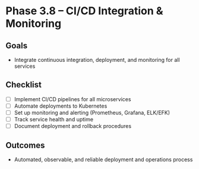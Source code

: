 # Phase 3.8 – CI/CD Integration & Monitoring

## Goals
- Integrate continuous integration, deployment, and monitoring for all services

## Checklist
- [ ] Implement CI/CD pipelines for all microservices
- [ ] Automate deployments to Kubernetes
- [ ] Set up monitoring and alerting (Prometheus, Grafana, ELK/EFK)
- [ ] Track service health and uptime
- [ ] Document deployment and rollback procedures

## Outcomes
- Automated, observable, and reliable deployment and operations process
